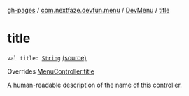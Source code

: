 [gh-pages](../../index.md) / [com.nextfaze.devfun.menu](../index.md) / [DevMenu](index.md) / [title](./title.md)

# title

`val title: `[`String`](https://kotlinlang.org/api/latest/jvm/stdlib/kotlin/-string/index.html) [(source)](https://github.com/NextFaze/dev-fun/tree/master/devfun-menu/src/main/java/com/nextfaze/devfun/menu/DeveloperMenu.kt#L131)

Overrides [MenuController.title](../-menu-controller/title.md)

A human-readable description of the name of this controller.

